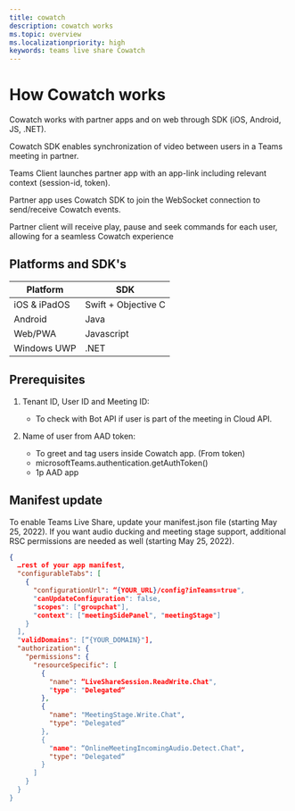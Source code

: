 ```yaml
---
title: cowatch
description: cowatch works
ms.topic: overview
ms.localizationpriority: high
keywords: teams live share Cowatch  
---
```


# How Cowatch works

Cowatch works with partner apps and on web through SDK (iOS, Android, JS, .NET).

Cowatch SDK enables synchronization of video between users in a Teams meeting in partner.

Teams Client launches partner app with an app-link including relevant context (session-id, token).

Partner app uses Cowatch SDK to join the WebSocket connection to send/receive Cowatch events.

Partner client will receive play, pause and seek commands for each user, allowing for a seamless Cowatch experience

## Platforms and SDK's

| Platform | SDK |
| --- | --- |
| iOS & iPadOS | Swift + Objective C |
| Android | Java |
| Web/PWA | Javascript |
| Windows UWP | .NET |

## Prerequisites

1. Tenant ID, User ID and Meeting ID:

    * To check with Bot API if user is part of the meeting in Cloud API.

1. Name of user from AAD token:  

    * To greet and tag users inside Cowatch app. (From token)
    * microsoftTeams.authentication.getAuthToken()  
    * 1p AAD  app

## Manifest update

To enable Teams Live Share, update your manifest.json file (starting May 25, 2022). If you want audio ducking and meeting stage support, additional RSC permissions are needed as well (starting May 25, 2022).

```json
{
  …rest of your app manifest,
  "configurableTabs": [
    {
      "configurationUrl": “{YOUR_URL}/config?inTeams=true",
      "canUpdateConfiguration": false,
      "scopes": ["groupchat"],
      "context": ["meetingSidePanel", "meetingStage"]
    }
  ],
  "validDomains": [“{YOUR_DOMAIN}"],
  "authorization": {
    "permissions": {
      "resourceSpecific": [
        {
          "name": “LiveShareSession.ReadWrite.Chat",
          "type": "Delegated“
        },
        {
          "name": "MeetingStage.Write.Chat",
          "type": "Delegated“
        },
        {
          "name": “OnlineMeetingIncomingAudio.Detect.Chat",
          "type": "Delegated“
        }
      ]
    }
  }
}

```

